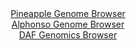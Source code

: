 <div id="Pineapple_Genome_Browser" align="center">
  <a href="https://igv.org/app/?sessionURL=blob:zZRda9swGIX_i6BlA8eW7DiODWUkWdKvtVtb0rCWYmRZdtTKkiPJdpOQ_z61bOymg.ZiYyCE_EqWzjl60Ba0VGkmBUiA76LQRQg4QC9ld4OrmtNLXFENkgJzTR2gaEEVFYSCZAsKrA2eX3.xfy6NqXXieczUvQqLUro6cHGFN1LgTrtEVt5Eco4zqbCRSntjhVvpsbLtdTTDde3aswM39HJssId5vZRCS6.mokw7u1_6q5SWVMiKplXDDXsVkFo9VmPuFvjTaHEzIoRqfU7Xp_nR6Px0dBtM53fHg8nd_OvJYj5YHN6wUmDTKHqUH_gzKDqIov4Ur1R2.fRomsfg.MAf25lq3B0Enw.nzzVTVB.hCA37MEJRbONhIqfP_5Nz29ie7q8CfMaypdxU1u.wMc3Tct2gk7xFw.vpW86HEOwcwCVpLA.ALFWUIOgEcOCE_qD3MkRDB8KXfJRkILl_cIBRmDzZ5fdbYNa1pQZoumpeAXKAVDlVIOnF0O4ex37Yj_owjtHO2YJG8b8X7mx.HUfQH_n.IC0YNxbpPNWi1i4Wwm1J4ZabPdNsCZ8UgzFns4bfXqiTubQI9We2K68uov4f8nSAPf71Eq3Z96j6J.y9R4hrsn2BI6O78._Tb5NwU9pYpiGMankxM2Q1CQ15M6CXl2i_cAqpKmzseluxnz.Za7FiWBhbaJlmGePMrBc2R9mBBPmBRRcQyaVlEagy.wAd6KAQfvyNaLB72P0A">Pineapple Genome Browser</a>
</div>
<div id="Alphonso_Genome_Browser" align="center">
  <a href="https://igv.org/app/?sessionURL=blob:zZJtb9owFIX_i6VWmxQSJyEJiYSm9J0VGIVSVqoqchInWE3iYJsARfz33aJN.9JJ5cOmSbZlX_nlnONnhxoqJOMVCpClm45umkhDcsHXE1LWBR2SkkoUZKSQVEOCZlTQKqEo2KGMSEWm4z6cXChVy8AwmKpbJalyrktbJyV55RVZSz3hpXHOi4LEXBDFhTTOBGm4wfKmtaYxqWsd3rZ1x0iJIgYp6gWvJDdqWuXRGu6LfpWinFa8pFG5KhQ7CIhAD2hM9Yx8CWeTMEmolLd020u74W0vfLAvp_Nr93w._XYzm7qz0wnLK6JWgnZHzXa0IA_WiXX2vbyH8fUmduX8Lun7A1iNOif2xenlpmaCyq7pmZ029qy2C_GwKqWb_8k5NHase7C4PrGuetA3k6GnQsbuVTF10rJfLsUdf9e9h_YaKniyAiZQshBeYGLNxq7mWG7rbWp2NIx9yEhwhoKnZw0pQZIX2P60Q2pbAzlI0uXqAJGGuEipQEHLx9gzfd9y2l4b.76513ZoJYq_F_DVdOx72Aoty40yVijAOo1kVUudVJXeJJmevx6ZqNqEG.VfN73xePgoZtkqdzrnnrN9IPIPWWoInj58Ihj9iKJ_wt5HhOgqPha4i8Hg8avb71yPYzwcvYRvAM6d5YA_svru3YA6YPe4cDIuSqJgP1Rg.ZO3hghGKgWFhkkWs4Kp7Qxy5GsUmJYN2KKEFxw4RCKPP2ENa6aDP__G094_738A">Alphonso Genome Browser</a>
</div>


<div id="DAF_Genomics_Browser" align="center">
  <a href="https://igv.org/app/?sessionURL=blob:tZFra9swFIb_i6D9ZDu27NixIQy3cbcs3cqSuBkpJZzZ8qWxJFeS53Qh_33C6xjswhh0IAmJc3lfneeIPhMha85QhLDljC3HQQaSFe9XQNuGvAdKJIoKaCQxkCAFEYRlBEVHVIBUkC6vdWWlVCuj0SiHwiwJ47TOpCVdC1pT8k5VRKea2AIKXziDXloZpzpZwQiatuJM8hFkGZHStEctYeWuB318j.2GlmRHu0bVg.pOm9DGcqsA7bZmOTn8xch_UNarfhVvVvFQvyBP83waL.bxrZuk29f.5Ta9ebNJ_c35qi4ZqE6QaVHd0rVaJolf.mf44vAuqW6Kt334wVf5_MydnSeHthZETp3AmXh2gMcBOhmo4VmnIaCsEk7keEaAJwb2PPP56o59PQXBaxTd3RtICcj2Ov3uiNRTq1EhSR67gZqBuMiJQJEZ2nbghCEee4Fnh6FzMo6oE80Ls7xKl2Fg4xhj3_oEVOsXdTMMUAv9GnwpkD911vtfQZUBu7iaPcxm5XotHxftPPx4uc0f.v3e.y2miXb_x28VXFBQOvTt.QwFGq1GCVM_qLin.9NX">DAF Genomics Browser</a>
</div>
